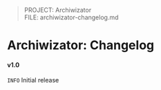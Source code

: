 ﻿> PROJECT: Archiwizator<br>
> FILE: archiwizator-changelog.md

# Archiwizator: Changelog

#### v1.0
`INFO` Initial release